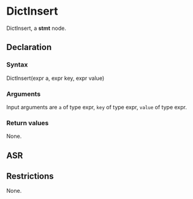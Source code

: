 <!-- This is an automatically generated file. Do not edit it manually. -->

# DictInsert

DictInsert, a **stmt** node.

## Declaration

### Syntax

DictInsert(expr a, expr key, expr value)

### Arguments
Input arguments are `a` of type expr, `key` of type expr, `value` of type expr.

### Return values

None.

## ASR

<!-- Generate ASR using pickle. -->

## Restrictions

<!-- Generated from asr_verify.cpp. -->
None.